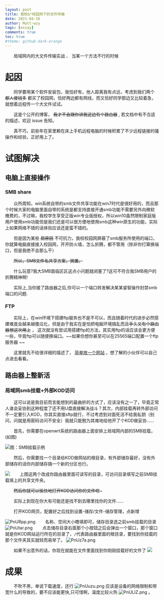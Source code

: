 ```yaml
---
layout: post
title: 我校&*校园网下的文件传输
date: 2021-04-16
author: Matt-wzy
tags: [essay]
comments: true
toc: true
#theme: github-dark-orange
---
```


　　局域网内的大文件传输实战 、 当某一个方法不行的时候

<!-- more -->

<!-- <div>
    <meting-js
	name="Don't Look Back"
	artist="RICK AND MORTY"
	url="../music/1.mp3"
	cover="https://y.qq.com/music/photo_new/T002R300x300M000000ZZmIF4I02cC_1.jpg"
    autoplay="true">
	<pre hidden>
		[00:00.00]This
		[00:04.01]is
		[00:08.02]lyric
	</pre>
    </meting-js>
</div> -->

<div>
    <meting-js server="netease" type="song" id="441116287" autoplay="false" list-max-height=1200px>
    </meting-js>
</div>

# 起因

　　同学要用某个软件安装包，我恰好有，他人距离我有点远，考虑到我们两个 ~~都人傻钱多~~ 都买了校园网，恰好两边都有网线，而又恰好同学那边又比较着急，就想着远程传一个大文件试试。

　　这是个公开的博客， ~~我才不会跟你讲我这边有个路由器~~ , 若文档中有不合适的描述，欢迎 issue 告知。

　　真不巧，前些年在家里赖在床上手机远程电脑的时候积累了不少远程链接的骚操作和经验，正好用上了。

# 试图解决

## 电脑上直接操作

### SMB share

　　众所周知，win系统自带的smb文件共享功能在win7时代是很好用的，而且那个时候大家的电脑里面自带的系统是都支持直接开通smb功能不需要另外向微软缴费的，不过嘛，我校学生享受正版win专业版授权，所以win10虽然限制家庭版用户使用smb功能但是我们还是可以很方便地使用smb这种win原生的功能，实际上如果网络不错的话体验应该还是蛮不错的。

　　但是因为某些 ~~屑原因~~ 不可抗力，我校校园网屏蔽了smb服务所使用的端口，你就算电脑直接接入校园网，开开防火墙，怎么折腾，都不管用（除非你打算换端口，但是我绝不会那么干）

　　~~所以，SMB文件名共享方案，搁置。~~
  
　　什么玩意?我大SMB面临区区这点小问题就闭塞了?这可不符合我SMB用户的折腾精神啊!
  
　　实际上,当你接了路由器之后,你可以一个端口转发解决某某睿智操作封禁smb端口的问题.


### FTP

　　实际上，在win环境下搭建ftp服务也不是不可以，而且随着时代的进步必然搭建难度会越来越傻瓜化，但是由于我实在是怕把电脑环境搞乱而且~~手头又有个路由器想这次用上~~ ， 这次就没有尝试用搭建ftp的方法，其实用ftp的话应该会更方便一些，毕竟ftp可以随便换端口。~~如果你想你甚至可以在25565端口配置一个ftp服务器 ~~

　　这里就先不给很详细的描述了， [简单放一个网站](https://www.xp.cn/wenda/400.html "简单放一个网站") ，想了解的小伙伴可以自己点进去看看。

## 路由器上整新活

### 局域网smb挂载+外部KOD访问

　　这可以说是我目前而言能想到的最曲折的方式了，应该没有之一了，毕竟正常人谁会妥协到这种程度了还不用U盘直接解决战斗？其次，内部挂载再转外部访问不一定要引入KOD，你其实直接sftp就行，不过考虑到对面死活不给我私钥（别问，问就是用密码访问不安全）我就只能勉为其难地给他开了个KOD做妥协……

　　首先，你需要在openwrt系统的路由器上面安排上局域网内部的SMB挂载，(如图)

![图：SMB挂载示例](https://vkceyugu.cdn.bspapp.com/VKCEYUGU-3c98b21f-9e7e-4bcb-9142-940554115122/6a087eb0-d175-4b3d-9ac8-9f8cfef89ce3.png)

　　然后，你需要找一个目录给KOD做网站的根目录，有外部储存最好，没有外部储存的话你内部储存搞一个新的分区也行。

![](https://vkceyugu.cdn.bspapp.com/VKCEYUGU-3c98b21f-9e7e-4bcb-9142-940554115122/6fa30b87-1c87-40cc-890a-86351e52ed12.png)
　　上图这两个改成你路由器里面可读写的目录，可访问目录填写之前SMB挂载填上的共享文件夹。

　　~~然后你就可以愉快地打开KOD访问你的文件啦~~~

　　实际上到现在你大有可能还是找不到去哪里找你的文件……

　　打开KOD网页，配置好之后找到设置-储存/文件-储存管理，点新增

![PnURpp.png](https://piccdn.freejishu.com/images/2021/04/16/PnURpp.png)
　　名称、空间大小瞎填即可，储存目录选之前smb挂载的目录
![PnUtar.png](https://piccdn.freejishu.com/images/2021/04/16/PnUtar.png)
　　点击储存目录右面那个小按钮之后会弹出一个窗口，那个窗口就是你KOD网站运行所在的目录了，`/`代表路由器里面的根目录，要找到你挂载的那个文件夹其实就轻而易举了。
![PnUz7a.png](https://piccdn.freejishu.com/images/2021/04/16/PnUz7a.png)

　　如果不出意外的话，你现在就能在文件里面找到你刚刚挂载好的文件了
![](https://vkceyugu.cdn.bspapp.com/VKCEYUGU-3c98b21f-9e7e-4bcb-9142-940554115122/0c336c68-5af5-4501-b1ca-70faf4250e82.png)

# 成果

　　不吹不黑，单说下载速度，还行 ![PnUuzu.png](https://piccdn.freejishu.com/images/2021/04/16/PnUuzu.png) 应该是设备的网络限制和带宽什么的导致的，要不应该能更快,只可惜啊，温度比较火热 ![PnULIZ.png](https://piccdn.freejishu.com/images/2021/04/16/PnULIZ.png) 。
